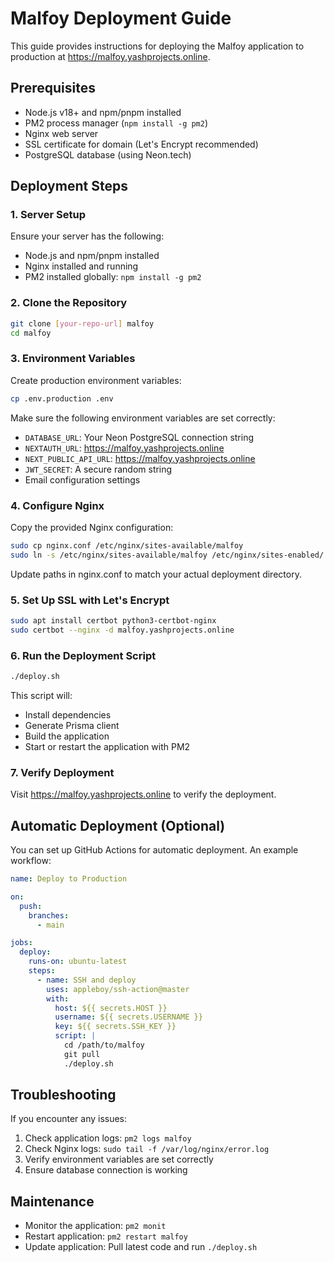 # Malfoy Deployment Guide

This guide provides instructions for deploying the Malfoy application to production at https://malfoy.yashprojects.online.

## Prerequisites

- Node.js v18+ and npm/pnpm installed
- PM2 process manager (`npm install -g pm2`)
- Nginx web server
- SSL certificate for domain (Let's Encrypt recommended)
- PostgreSQL database (using Neon.tech)

## Deployment Steps

### 1. Server Setup

Ensure your server has the following:

- Node.js and npm/pnpm installed
- Nginx installed and running
- PM2 installed globally: `npm install -g pm2`

### 2. Clone the Repository

```bash
git clone [your-repo-url] malfoy
cd malfoy
```

### 3. Environment Variables

Create production environment variables:

```bash
cp .env.production .env
```

Make sure the following environment variables are set correctly:
- `DATABASE_URL`: Your Neon PostgreSQL connection string
- `NEXTAUTH_URL`: https://malfoy.yashprojects.online
- `NEXT_PUBLIC_API_URL`: https://malfoy.yashprojects.online
- `JWT_SECRET`: A secure random string
- Email configuration settings

### 4. Configure Nginx

Copy the provided Nginx configuration:

```bash
sudo cp nginx.conf /etc/nginx/sites-available/malfoy
sudo ln -s /etc/nginx/sites-available/malfoy /etc/nginx/sites-enabled/
```

Update paths in nginx.conf to match your actual deployment directory.

### 5. Set Up SSL with Let's Encrypt

```bash
sudo apt install certbot python3-certbot-nginx
sudo certbot --nginx -d malfoy.yashprojects.online
```

### 6. Run the Deployment Script

```bash
./deploy.sh
```

This script will:
- Install dependencies
- Generate Prisma client
- Build the application
- Start or restart the application with PM2

### 7. Verify Deployment

Visit https://malfoy.yashprojects.online to verify the deployment.

## Automatic Deployment (Optional)

You can set up GitHub Actions for automatic deployment. An example workflow:

```yaml
name: Deploy to Production

on:
  push:
    branches:
      - main

jobs:
  deploy:
    runs-on: ubuntu-latest
    steps:
      - name: SSH and deploy
        uses: appleboy/ssh-action@master
        with:
          host: ${{ secrets.HOST }}
          username: ${{ secrets.USERNAME }}
          key: ${{ secrets.SSH_KEY }}
          script: |
            cd /path/to/malfoy
            git pull
            ./deploy.sh
```

## Troubleshooting

If you encounter any issues:

1. Check application logs: `pm2 logs malfoy`
2. Check Nginx logs: `sudo tail -f /var/log/nginx/error.log`
3. Verify environment variables are set correctly
4. Ensure database connection is working

## Maintenance

- Monitor the application: `pm2 monit`
- Restart application: `pm2 restart malfoy`
- Update application: Pull latest code and run `./deploy.sh` 